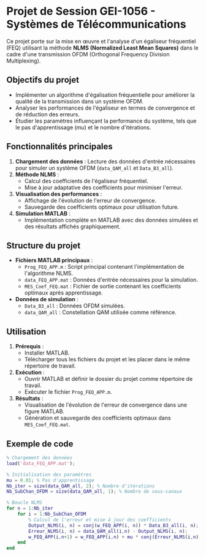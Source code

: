 # Projet de Session GEI-1056 - Systèmes de Télécommunications

Ce projet porte sur la mise en œuvre et l'analyse d'un égaliseur fréquentiel (FEQ) utilisant la méthode **NLMS (Normalized Least Mean Squares)** dans le cadre d'une transmission OFDM (Orthogonal Frequency Division Multiplexing).

## Objectifs du projet
- Implémenter un algorithme d'égalisation fréquentielle pour améliorer la qualité de la transmission dans un système OFDM.
- Analyser les performances de l'égaliseur en termes de convergence et de réduction des erreurs.
- Étudier les paramètres influençant la performance du système, tels que le pas d'apprentissage (*mu*) et le nombre d'itérations.

## Fonctionnalités principales
1. **Chargement des données** : Lecture des données d'entrée nécessaires pour simuler un système OFDM (`data_QAM_all` et `Data_B3_all`).
2. **Méthode NLMS** :
   - Calcul des coefficients de l'égaliseur fréquentiel.
   - Mise à jour adaptative des coefficients pour minimiser l'erreur.
3. **Visualisation des performances** :
   - Affichage de l'évolution de l'erreur de convergence.
   - Sauvegarde des coefficients optimaux pour utilisation future.
4. **Simulation MATLAB** :
   - Implémentation complète en MATLAB avec des données simulées et des résultats affichés graphiquement.

## Structure du projet
- **Fichiers MATLAB principaux** :
  - `Prog_FEQ_APP.m` : Script principal contenant l'implémentation de l'algorithme NLMS.
  - `data_FEQ_APP.mat` : Données d'entrée nécessaires pour la simulation.
  - `MES_Coef_FEQ.mat` : Fichier de sortie contenant les coefficients optimaux après apprentissage.
- **Données de simulation** :
  - `Data_B3_all` : Données OFDM simulées.
  - `data_QAM_all` : Constellation QAM utilisée comme référence.

## Utilisation
1. **Prérequis** :
   - Installer MATLAB.
   - Télécharger tous les fichiers du projet et les placer dans le même répertoire de travail.
2. **Exécution** :
   - Ouvrir MATLAB et définir le dossier du projet comme répertoire de travail.
   - Exécuter le fichier `Prog_FEQ_APP.m`.
3. **Résultats** :
   - Visualisation de l'évolution de l'erreur de convergence dans une figure MATLAB.
   - Génération et sauvegarde des coefficients optimaux dans `MES_Coef_FEQ.mat`.

## Exemple de code
```matlab
% Chargement des données
load('data_FEQ_APP.mat');

% Initialisation des paramètres
mu = 0.01; % Pas d'apprentissage
Nb_iter = size(data_QAM_all, 2); % Nombre d'itérations
Nb_SubChan_OFDM = size(data_QAM_all, 1); % Nombre de sous-canaux

% Boucle NLMS
for n = 1:Nb_iter
    for i = 1:Nb_SubChan_OFDM
        % Calcul de l'erreur et mise à jour des coefficients
        Output_NLMS(i, n) = conj(w_FEQ_APP(i, n)) * Data_B3_all(i, n);
        Erreur_NLMS(i, n) = data_QAM_all(i,n) - Output_NLMS(i, n);
        w_FEQ_APP(i,n+1) = w_FEQ_APP(i,n) + mu * conj(Erreur_NLMS(i,n)) * (Data_B3_all(i,n) / norm(Data_B3_all(i,n))^2);
    end
end
